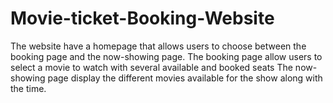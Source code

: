 # Movie-ticket-Booking-Website
The website have a homepage that allows users to choose between the booking page and the now-showing page. 
The booking page allow users to select a movie to watch with several available and booked seats 
The now-showing page display the different movies available for the show along with the time.
